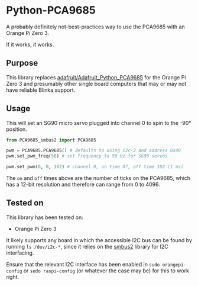 # Python-PCA9685

A ~~probably~~ definitely not-best-practices way to use the PCA9685 with an Orange Pi Zero 3.

If it works, it works.

## Purpose

This library replaces [adafruit/Adafruit_Python_PCA9685](https://github.com/adafruit/Adafruit_Python_PCA9685) for
the Orange Pi Zero 3 and presumably other single board computers that may or may not have reliable Blinka support.

## Usage

This will set an SG90 micro servo plugged into channel 0 to spin to the -90° position.

```python
from PCA9685_smbus2 import PCA9685

pwm = PCA9685.PCA9685() # defaults to using i2c-3 and address 0x40
pwm.set_pwm_freq(50) # set frequency to 50 Hz for SG90 servos

pwm.set_pwm(0, 0, 102) # channel 0, on time 0?, off time 102 (1 ms)
```

The `on` and `off` times above are the number of ticks on the PCA9685, which has a 12-bit resolution and therefore can range from 0 to 4096.

## Tested on

This library has been tested on:
- Orange Pi Zero 3

It likely supports any board in which the accessible I2C bus can be found by running `ls /dev/i2c-*`, since it relies on the [smbus2](https://github.com/kplindegaard/smbus2) library for I2C interfacing.

Ensure that the relevant I2C interface has been enabled in `sudo orangepi-config` or `sudo raspi-config` (or whatever the case may be) for this to work right.